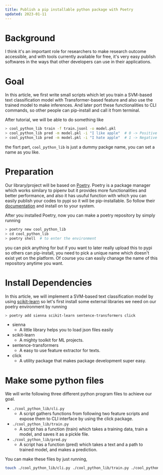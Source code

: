 ```yaml
---
title: Publish a pip installable python package with Poetry
updated: 2023-01-11
---
```


# Background

I think it's an important role for researchers to make research outcome accessible, and with tools currently available for free, it's very easy publish softwares in the ways that other developers can use in their applications.


# Goal

In this article, we first write small scripts which let you train a SVM-based text classification model with Transformer-based feature and also use the trained model to make inferences. And later port these functionalities to CLI commands, so other people can pip-install and call it from terminal.

After tutorial, we will be able to do something like

```bash
> cool_python_lib train -f train.jsonl -o model.pkl
> cool_python_lib pred -m model.pkl -i "I like apple"  # 0 -> Positive
> cool_python_lib pred -m model.pkl -i "I hate apple"  # 1 -> Negative
```

the fisrt part, `cool_python_lib` is just a dummy packge name, you can set a name as you like.

# Preparation

Our library/project will be based on [Poetry](https://python-poetry.org).
Poetry is a package manager which works similary to pipenv but it provides more functionalities and better performance, and also it has usuful function with which you can easily publish your codes to pypi so it will be pip-installable.
So follow their [documentation](https://python-poetry.org/docs/#installation) and install on to your system.

After you installed Poetry, now you can make a poetry repository by simply running

```bash
> poetry new cool_python_lib
> cd cool_python_lib
> poetry shell  # to enter the environment
```

you can pick anything for <your-cool-lib-name> but if you want to later really upload this to pypi so others can pip-install, you need to pick a unique name which doesn't exist yet on the platform.
Of course you can easily chanage the name of this repository anytime you want.


# Install Dependencies

In this article, we will implement a SVM-based text classification model by using [scikit-learn](https://scikit-learn.org/stable/) so let's first install some external libraries we need on our poetry environment by running

```bash
> poetry add sienna scikit-learn sentence-transformers click
```

- sienna
  - A little library helps you to load json files easily
- scikit-learn
  - A mighty toolkit for ML projects.
- sentence-transformers
  - A easy to use feature extractor for texts.
- click
  - A utility package that makes package development super easy.


# Make some python files

We will write following three different python program files to achieve our goal.

- `./cool_python_lib/cli.py`
  - A script gathers functions from following two feature scripts and expose them to CLI interface by using the click package.
- `./cool_python_lib/train.py`
  - A script has a function (train) which takes a training data, train a model, and saves it as a pickle file.
- `./cool_python_lib/pred.py`
  - A script has a function (pred) which takes a text and a path to trained model, and makes a prediction.

You can make these files by just running,

```bash
touch ./cool_python_lib/cli.py ./cool_python_lib/train.py ./cool_python_lib/pred.py
```
